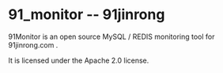 # 91_monitor  -- 91jinrong

91Monitor is an open source MySQL / REDIS monitoring tool for 91jinrong.com . 

It is licensed under the Apache 2.0 license.
